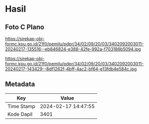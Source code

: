# Hasil

## Foto C Plano

https://sirekap-obj-formc.kpu.go.id/21f0/pemilu/pdpr/34/02/09/20/03/3402092003011-20240217-135516--eb846824-e388-42fe-992a-f703186b5094.jpg

https://sirekap-obj-formc.kpu.go.id/21f0/pemilu/pdpr/34/02/09/20/03/3402092003011-20240217-143429--8df1262f-4bff-4ac2-bf64-e13fdb4e584c.jpg


## Metadata

| Key        | Value               |
| ---------- | ------------------- |
| Time Stamp | 2024-02-17 14:47:55 |
| Kode Dapil | 3401                |



